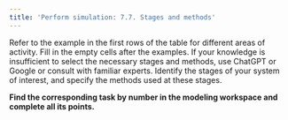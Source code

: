 ```yaml
---
title: 'Perform simulation: 7.7. Stages and methods'
---
```


Refer to the example in the first rows of the table for different areas of activity. Fill in the empty cells after the examples. If your knowledge is insufficient to select the necessary stages and methods, use ChatGPT or Google or consult with familiar experts. Identify the stages of your system of interest, and specify the methods used at these stages.

**Find the corresponding task by number in the modeling workspace and complete all its points.**